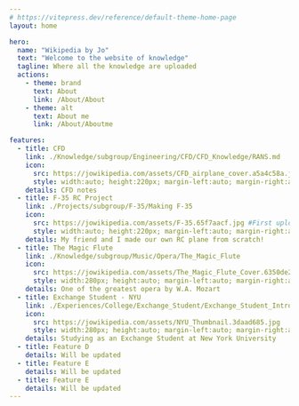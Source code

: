 ```yaml
---
# https://vitepress.dev/reference/default-theme-home-page
layout: home

hero:
  name: "Wikipedia by Jo"
  text: "Welcome to the website of knowledge"
  tagline: Where all the knowledge are uploaded
  actions:
    - theme: brand
      text: About
      link: /About/About
    - theme: alt
      text: About me
      link: /About/Aboutme

features:
  - title: CFD
    link: ./Knowledge/subgroup/Engineering/CFD/CFD_Knowledge/RANS.md
    icon:
      src: https://jowikipedia.com/assets/CFD_airplane_cover.a5a4c58a.jpg #First upload in different page, and then pull it from that page. First step is to npm run docs build and preview it.
      style: width:auto; height:220px; margin-left:auto; margin-right:auto; #margin-bottom:30px;
    details: CFD notes
  - title: F-35 RC Project
    link: ./Projects/subgroup/F-35/Making F-35
    icon:
      src: https://jowikipedia.com/assets/F-35.65f7aacf.jpg #First upload in different page, and then pull it from that page. First step is to npm run docs build and preview it.
      style: width:auto; height:220px; margin-left:auto; margin-right:auto; #margin-bottom:30px;
    details: My friend and I made our own RC plane from scratch!
  - title: The Magic Flute
    link: ./Knowledge/subgroup/Music/Opera/The_Magic_Flute
    icon: 
      src: https://jowikipedia.com/assets/The_Magic_Flute_Cover.6350de21.jpg
      style: width:280px; height:auto; margin-left:auto; margin-right:auto;
    details: One of the greatest opera by W.A. Mozart
  - title: Exchange Student - NYU
    link: ./Experiences/College/Exchange_Student/Exchange_Student_Intro
    icon: 
      src: https://jowikipedia.com/assets/NYU_Thumbnail.3daad685.jpg
      style: width:280px; height:auto; margin-left:auto; margin-right:auto;  
    details: Studying as an Exchange Student at New York University
  - title: Feature D
    details: Will be updated
  - title: Feature E 
    details: Will be updated
  - title: Feature E 
    details: Will be updated
---
```


